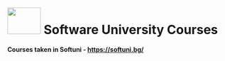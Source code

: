 # <img src="http://softuniada.softuni.bg/wp-content/uploads/2015/01/SoftUni-Logo-Flat_square-blue-300x235.png" height="60" width="75"> Software University Courses
<strong>

Courses taken in Softuni - https://softuni.bg/

[link text itself]: http://www.reddit.com
